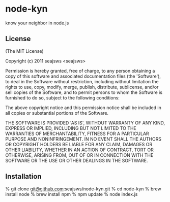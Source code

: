 
# node-kyn

  know your neighbor in node.js

## License 

(The MIT License)

Copyright (c) 2011 seajsws &lt;seajsws&gt;

Permission is hereby granted, free of charge, to any person obtaining
a copy of this software and associated documentation files (the
'Software'), to deal in the Software without restriction, including
without limitation the rights to use, copy, modify, merge, publish,
distribute, sublicense, and/or sell copies of the Software, and to
permit persons to whom the Software is furnished to do so, subject to
the following conditions:

The above copyright notice and this permission notice shall be
included in all copies or substantial portions of the Software.

THE SOFTWARE IS PROVIDED 'AS IS', WITHOUT WARRANTY OF ANY KIND,
EXPRESS OR IMPLIED, INCLUDING BUT NOT LIMITED TO THE WARRANTIES OF
MERCHANTABILITY, FITNESS FOR A PARTICULAR PURPOSE AND NONINFRINGEMENT.
IN NO EVENT SHALL THE AUTHORS OR COPYRIGHT HOLDERS BE LIABLE FOR ANY
CLAIM, DAMAGES OR OTHER LIABILITY, WHETHER IN AN ACTION OF CONTRACT,
TORT OR OTHERWISE, ARISING FROM, OUT OF OR IN CONNECTION WITH THE
SOFTWARE OR THE USE OR OTHER DEALINGS IN THE SOFTWARE.

## Installation 

% git clone git@github.com:seajsws/node-kyn.git
% cd node-kyn
% brew install node 
% brew install npm
% npm update
% node index.js
